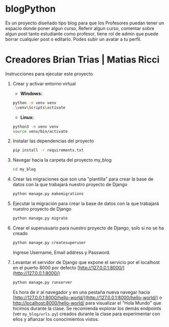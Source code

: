 # blogPython

Es un proyecto diseñado tipo blog para que los  Profesores  puedan tener un espacio donde poner algun curso, Referir algun curso, comentar sobre algun post tanto estudiante como profesor, tiene rol de admin que puede borrar cualquier post o editarlo. Podes subir un avatar a tu perfil.

# Creadores Brian Trias | Matias Ricci

Instrucciones para ejecutar este proyecto


1. Crear y activar entorno virtual

   - **Windows:**

    ```bash
    python -m venv venv
    .\venv\Scripts\activate
    ```

   - **Linux:**

    ```bash
    python3 -m venv venv
    source venv/bin/activate
    ```

2. Instalar las dependencias del proyecto

    ```bash
    pip install -r requirements.txt
    ```

3. Navegar hacia la carpeta del proyecto my_blog

    ```bash
    cd my_blog
    ```

4. Crear las migraciones que son una "plantilla" para crear la base de datos con la que trabajará nuestro proyecto de Django

    ```bash
    python manage.py makemigrations
    ```

5. Ejecutar la migración para crear la base de datos con la que trabajará nuestro proyecto de Django

    ```bash
    python manage.py migrate
    ```

6. Crear el superusuario para nuestro proyecto de Django, solo si no se ha creado

    ```bash
    python manage.py createsuperuser
    ```

    Ingrese Username, Email address y Password.

7. Levantar el servidor de Django que expone el servicio por el localhost en el puerto 8000 por defecto [http://127.0.0.1:8000/](http://127.0.0.1:8000/)

    ```bash
    python manage.py runserver
    ```

    Es hora de ir al navegador y en una pestaña nueva navegar hacia [http://127.0.0.1:8000/hello-world/](http://127.0.0.1:8000/hello-world/) o [http://localhost:8000/hello-world/](http://localhost:8000/hello-world/) para visualizar el "Hola Mundo" que hicimos durante la clase. Se recomienda explorar los demás endpoints (ver `my_blog/urls.py`) creados durante la clase para experimentar con ellos y afianzar los conocimientos vistos.



